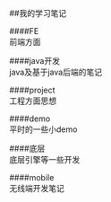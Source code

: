 ##我的学习笔记

####FE            
前端方面			

####java开发            
java及基于java后端的笔记     

####project          
工程方面思想     

####demo             
平时的一些小demo      

####底层          
底层引擎等一些开发       

####mobile          
无线端开发笔记

